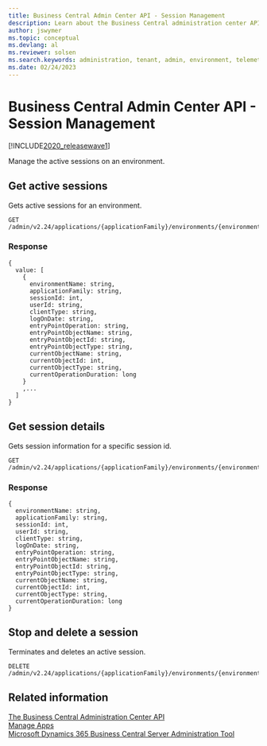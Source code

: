 ```yaml
---
title: Business Central Admin Center API - Session Management
description: Learn about the Business Central administration center API.
author: jswymer
ms.topic: conceptual
ms.devlang: al
ms.reviewer: solsen
ms.search.keywords: administration, tenant, admin, environment, telemetry
ms.date: 02/24/2023
---
```


# Business Central Admin Center API - Session Management

[!INCLUDE[2020_releasewave1](../includes/2020_releasewave1.md)]

Manage the active sessions on an environment.

## Get active sessions

Gets active sessions for an environment.

```
GET /admin/v2.24/applications/{applicationFamily}/environments/{environmentName}/sessions
```

### Response
```
{
  value: [
    {
      environmentName: string,
      applicationFamily: string,
      sessionId: int,
      userId: string,
      clientType: string,
      logOnDate: string,
      entryPointOperation: string,
      entryPointObjectName: string,
      entryPointObjectId: string,
      entryPointObjectType: string,
      currentObjectName: string,
      currentObjectId: int,
      currentObjectType: string,
      currentOperationDuration: long
    }
    ,...
  ]
}
```

## Get session details

Gets session information for a specific session id.

```
GET /admin/v2.24/applications/{applicationFamily}/environments/{environmentName}/sessions/{sessionId}
```

### Response

```
{
  environmentName: string,
  applicationFamily: string,
  sessionId: int,
  userId: string,
  clientType: string,
  logOnDate: string,
  entryPointOperation: string,
  entryPointObjectName: string,
  entryPointObjectId: string,
  entryPointObjectType: string,
  currentObjectName: string,
  currentObjectId: int,
  currentObjectType: string,
  currentOperationDuration: long
}
```

## Stop and delete a session

Terminates and deletes an active session.

```
DELETE /admin/v2.24/applications/{applicationFamily}/environments/{environmentName}/sessions/{sessionId}
```

## Related information

[The Business Central Administration Center API](administration-center-api.md)  
[Manage Apps](tenant-admin-center-manage-apps.md)  
[Microsoft Dynamics 365 Business Central Server Administration Tool](administration-tool.md) 
